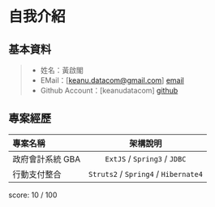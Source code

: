 自我介紹
=======

基本資料
-------

> * 姓名：黃啟閣
> * EMail：[keanu.datacom@gmail.com] [email]
> * Github Account：[keanudatacom] [github]


專案經歷
-------

| 專案名稱 | 架構說明 |
| :---------- | :-----: |
| 政府會計系統 GBA | `ExtJS` / `Spring3` / `JDBC` |
| 行動支付整合 | `Struts2` / `Spring4` / `Hibernate4` |


[email]: mailto:keanu.datacom@gmail.com  "My E-mail."
[github]: https://github.com/keanudatacom/  "My Github."

score: 10 / 100
